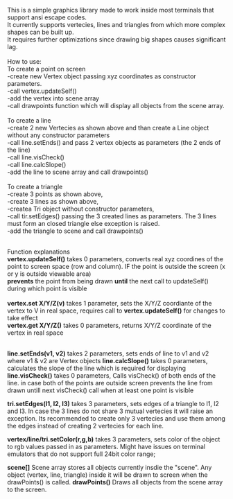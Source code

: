 This is a simple graphics library made to work inside most terminals that support ansi escape codes.  <br />
It currently supports vertecies, lines and triangles from which more complex shapes can be built up.  <br />
It requires further optimizations since drawing big shapes causes significant lag.<br />
<br />
How to use:<br />
  To create a point on screen<br />
    -create new Vertex object passing xyz coordinates as constructor parameters.<br />
    -call vertex.updateSelf()<br />
    -add the vertex into scene array<br />
    -call drawpoints function which will display all objects from the scene array. <br />
    <br />
  To create a line<br />
    -create 2 new Vertecies as shown above and than create a Line object without any constructor parameters<br />
    -call line.setEnds() and pass 2 vertex objects as parameters (the 2 ends of the line)<br />
    -call line.visCheck()<br />
    -call line.calcSlope()<br />
    -add the line to scene array and call drawpoints()<br />
    <br />
  To create a triangle<br />
    -create 3 points as shown above,<br />
    -create 3 lines as shown above,<br />
    -createa  Tri object without constructor parameters,<br />
    -call tir.setEdges() passing the 3 created lines as parameters. The 3 lines must form an closed triangle else exception is raised.<br />
    -add the triangle  to scene  and call drawpoints()  <br />
<br />

Function explanations<br />
**vertex.updateSelf()** takes 0 parameters, converts real xyz coordines of  the point to screen space (row and column). IF the point is outside the screen (x or y is outside viewable area)<br />
                                            **prevents** the point from being drawn **until** the next call to updateSelf() during which point is visible <br />
                                            <br />
**vertex.set X/Y/Z(v)** takes 1 parameter,  sets the X/Y/Z coordiante of the vertex to V in real space, requires call to **vertex.updateSelf()**  for changes to take effect<br />
**vertex.get X/Y/Z()**       takes 0 parameters, returns X/Y/Z coordinate of the vertex in real space<br />
<br />


**line.setEnds(v1, v2)** takes 2 parameters, sets ends of line to v1 and v2 where v1 & v2 are Vertex objects
**line.calcSlope()**     takes 0 parameters, calculates the slope  of the line  which is required for displaying
**line.visCheck()**           takes 0 parameters, Calls visCheck() of both ends of the line. in case both of the points are outside screen prevents the line from drawn untill next visCheck() call  when at least one point is visible



**tri.setEdges(l1, l2, l3)** takes 3 parameters, sets edges of a triangle to l1, l2 and l3.  In case the 3 lines do not share 3 mutual vertecies it will raise an exception.
                                                  Its recommended to create only 3 vertecies and use them among the edges instead of creating 2 vertecies for each line. 


**vertex/line/tri.setColor(r,g,b)** takes 3 parameters, sets color of the object to rgb values passed in as parameters. Might have issues on terminal emulators that do not support full 24bit color range;



**scene[]** Scene array stores all objects currently insdie the "scene". Any object (vertex, line, triangle) inside it will be drawn to screen when the drawPoints() is called.
**drawPoints()**  Draws all objects from the scene array to the screen.



    
